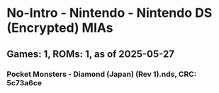 # No-Intro - Nintendo - Nintendo DS (Encrypted) MIAs
## Games: 1, ROMs: 1, as of 2025-05-27

### Pocket Monsters - Diamond (Japan) (Rev 1).nds, CRC: 5c73a6ce
